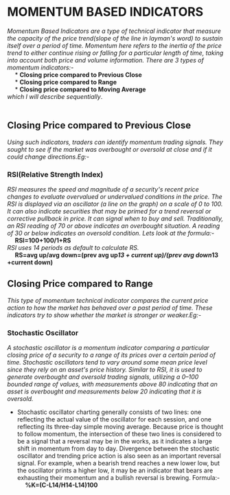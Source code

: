# **MOMENTUM BASED INDICATORS**
*Momentum Based Indicators are a type of technical indicator that measure the capacity of the price trend(slope of the line in layman's word) to sustain itself over a period of time. Momentum here refers to the inertia of the price trend to either continue rising or falling for a particular length of time, taking into account both price and volume information. There are 3 types of momentum indicators:-*<br/>
&emsp; * **Closing price compared to Previous Close**<br/>
&emsp; * **Closing price compared to Range**<br/>
&emsp; * **Closing price compared to Moving Average**<br/>
*which I will describe sequentially*.<br/><br/>
## **Closing Price compared to Previous Close**
*Using such indicators, traders can identify momentum trading signals. They sought to see if the market was overbought or oversold at close and if it could change directions.Eg:-* <br/>
### **RSI(Relative Strength Index)**
*RSI measures the speed and magnitude of a security's recent price changes to evaluate overvalued or undervalued conditions in the price. The RSI is displayed via an oscillator (a line on the graph) on a scale of 0 to 100. It can also indicate securities that may be primed for a trend reversal or corrective pullback in price. It can signal when to buy and sell. Traditionally, an RSI reading of 70 or above indicates an overbought situation. A reading of 30 or below indicates an oversold condition. Lets look at the formula:-*<br/>
&emsp; **RSI=100+100/1+RS**<br/>
*RSI uses 14 periods as default to calculate RS.*<br/>
&emsp; **RS=avg up/avg down=(prev avg up*13 + current up)/(prev avg down*13 +current down)**<br/> 
## **Closing Price compared to Range**
*This type of momentum technical indicator compares the current price action to how the market has behaved over a past period of time. These indicators try to show whether the market is stronger or weaker.Eg:-* <br/>
### **Stochastic Oscillator**
*A stochastic oscillator is a momentum indicator comparing a particular closing price of a security to a range of its prices over a certain period of time. Stochastic oscillators tend to vary around
some mean price level since they rely on an asset's price history. Similar to RSI, it is used to generate overbought and oversold trading signals, utilizing a 0–100 bounded range of values, with measurements above 80 indicating that an asset is overbought and measurements below 20 indicating that it is oversold.*
* Stochastic oscillator charting generally consists of two lines: one reflecting the actual value of the oscillator for each session, and one reflecting its three-day simple moving average. Because
price is thought to follow momentum, the intersection of these two lines is considered to be a signal that a reversal may be in the works, as it indicates a large shift in momentum from day to
day. Divergence between the stochastic oscillator and trending price action is also seen as an important reversal signal. For example, when a bearish trend reaches a new lower low, but the
oscillator prints a higher low, it may be an indicator that bears are exhausting their momentum and a bullish reversal is brewing. Formula:-<br/>
&emsp; **%K=(C-L14/H14-L14)100**



